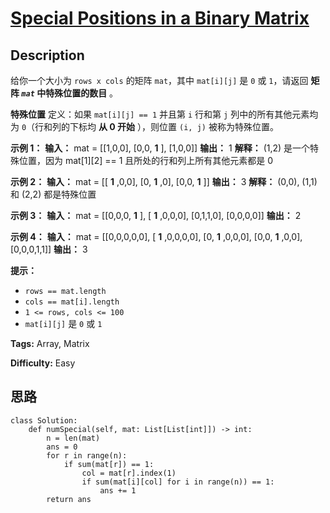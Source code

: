 # [Special Positions in a Binary Matrix][title]

## Description

给你一个大小为 `rows x cols` 的矩阵 `mat`，其中 `mat[i][j]` 是 `0` 或 `1`，请返回 **矩阵   _`mat`_
中特殊位置的数目** 。

**特殊位置** 定义：如果 `mat[i][j] == 1` 并且第 `i` 行和第 `j` 列中的所有其他元素均为 `0`（行和列的下标均 **从 0
开始** ），则位置 `(i, j)` 被称为特殊位置。



**示例 1：**
            **输入：** mat = [[1,0,0],                [0,0, **1** ],                [1,0,0]]    **输出：** 1    **解释：** (1,2) 是一个特殊位置，因为 mat[1][2] == 1 且所处的行和列上所有其他元素都是 0    

**示例 2：**
            **输入：** mat = [[ **1** ,0,0],                [0, **1** ,0],                [0,0, **1** ]]    **输出：** 3    **解释：** (0,0), (1,1) 和 (2,2) 都是特殊位置    

**示例 3：**
            **输入：** mat = [[0,0,0, **1** ],                [ **1** ,0,0,0],                [0,1,1,0],                [0,0,0,0]]    **输出：** 2    

**示例 4：**
            **输入：** mat = [[0,0,0,0,0],                [ **1** ,0,0,0,0],                [0, **1** ,0,0,0],                [0,0, **1** ,0,0],                [0,0,0,1,1]]    **输出：** 3    



**提示：**

  * `rows == mat.length`
  * `cols == mat[i].length`
  * `1 <= rows, cols <= 100`
  * `mat[i][j]` 是 `0` 或 `1`


**Tags:** Array, Matrix

**Difficulty:** Easy

## 思路

``` python3
class Solution:
    def numSpecial(self, mat: List[List[int]]) -> int:
        n = len(mat)
        ans = 0
        for r in range(n):
            if sum(mat[r]) == 1:
                col = mat[r].index(1)
                if sum(mat[i][col] for i in range(n)) == 1:
                    ans += 1
        return ans
```

[title]: https://leetcode-cn.com/problems/special-positions-in-a-binary-matrix
